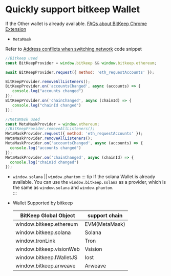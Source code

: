 # Quickly support bitkeep Wallet

If the Other wallet is already available.
[FAQs about BitKeep Chrome Extension](/faq.html#faqs-about-bitkeep-chrome-extension)

- `MetaMask`

Refer to [Address conflicts when switching network](/faq.html#_3-address-conflicts-when-switching-network)  code snippet 
```js
//Bitkeep used
const BitKeepProvider = window.bitkeep && window.bitkeep.ethereum;

await BitKeepProvider.request({ method: 'eth_requestAccounts' });

BitKeepProvider.removeAllListeners();
BitKeepProvider.on('accountsChanged', async (accounts) => {
   console.log("accounts changed")
});
BitKeepProvider.on('chainChanged', async (chainId) => {
   console.log("chainId changed")
});

//MetaMask used
const MetaMaskProvider = window.ethereum;
//BitKeepProvider.removeAllListeners();
MetaMaskProvider.request({ method: 'eth_requestAccounts' });
MetaMaskProvider.removeAllListeners();
MetaMaskProvider.on('accountsChanged', async (accounts) => {
  console.log("accounts changed")
});
MetaMaskProvider.on('chainChanged', async (chainId) => {
  console.log("chainId changed")
});
```

- `window.solana` || `window.phantom`
  ::: tip
  If the solana Wallet is already available. You can use the `window.bitkeep.solana` as a provider, which is the same as `window.solana` and `window.phantom`.  
  :::

- Wallet Supported by bitkeep

  | BitKeep Global Object    | support chain |
  | ------------------------ | ------------- |
  | window.bitkeep.ethereum  | EVM(MetaMask) |
  | window.bitkeep.solana    | Solana        |
  | window.tronLink          | Tron          |
  | window.bitkeep.visionWeb | Vsision       |
  | window.bitkeep.IWalletJS | Iost          |
  | window.bitkeep.arweave   | Arweave       |
